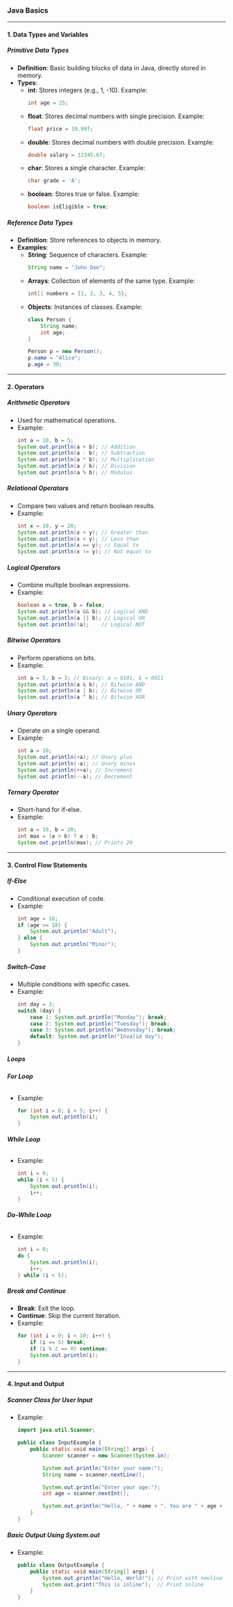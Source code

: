 ### Java Basics

---
#### 1. Data Types and Variables

##### **Primitive Data Types**
- **Definition**: Basic building blocks of data in Java, directly stored in memory.
- **Types**:
  - **int**: Stores integers (e.g., 1, -10). Example:
    ```java
    int age = 25;
    ```
  - **float**: Stores decimal numbers with single precision. Example:
    ```java
    float price = 19.99f;
    ```
  - **double**: Stores decimal numbers with double precision. Example:
    ```java
    double salary = 12345.67;
    ```
  - **char**: Stores a single character. Example:
    ```java
    char grade = 'A';
    ```
  - **boolean**: Stores true or false. Example:
    ```java
    boolean isEligible = true;
    ```

##### **Reference Data Types**
- **Definition**: Store references to objects in memory.
- **Examples**:
  - **String**: Sequence of characters. Example:
    ```java
    String name = "John Doe";
    ```
  - **Arrays**: Collection of elements of the same type. Example:
    ```java
    int[] numbers = {1, 2, 3, 4, 5};
    ```
  - **Objects**: Instances of classes. Example:
    ```java
    class Person {
        String name;
        int age;
    }

    Person p = new Person();
    p.name = "Alice";
    p.age = 30;
    ```

---
#### 2. Operators

##### **Arithmetic Operators**
- Used for mathematical operations.
- Example:
  ```java
  int a = 10, b = 5;
  System.out.println(a + b); // Addition
  System.out.println(a - b); // Subtraction
  System.out.println(a * b); // Multiplication
  System.out.println(a / b); // Division
  System.out.println(a % b); // Modulus
  ```

##### **Relational Operators**
- Compare two values and return boolean results.
- Example:
  ```java
  int x = 10, y = 20;
  System.out.println(x > y); // Greater than
  System.out.println(x < y); // Less than
  System.out.println(x == y); // Equal to
  System.out.println(x != y); // Not equal to
  ```

##### **Logical Operators**
- Combine multiple boolean expressions.
- Example:
  ```java
  boolean a = true, b = false;
  System.out.println(a && b); // Logical AND
  System.out.println(a || b); // Logical OR
  System.out.println(!a);    // Logical NOT
  ```

##### **Bitwise Operators**
- Perform operations on bits.
- Example:
  ```java
  int a = 5, b = 3; // Binary: a = 0101, b = 0011
  System.out.println(a & b); // Bitwise AND
  System.out.println(a | b); // Bitwise OR
  System.out.println(a ^ b); // Bitwise XOR
  ```

##### **Unary Operators**
- Operate on a single operand.
- Example:
  ```java
  int a = 10;
  System.out.println(+a); // Unary plus
  System.out.println(-a); // Unary minus
  System.out.println(++a); // Increment
  System.out.println(--a); // Decrement
  ```

##### **Ternary Operator**
- Short-hand for if-else.
- Example:
  ```java
  int a = 10, b = 20;
  int max = (a > b) ? a : b;
  System.out.println(max); // Prints 20
  ```

---
#### 3. Control Flow Statements

##### **If-Else**
- Conditional execution of code.
- Example:
  ```java
  int age = 18;
  if (age >= 18) {
      System.out.println("Adult");
  } else {
      System.out.println("Minor");
  }
  ```

##### **Switch-Case**
- Multiple conditions with specific cases.
- Example:
  ```java
  int day = 3;
  switch (day) {
      case 1: System.out.println("Monday"); break;
      case 2: System.out.println("Tuesday"); break;
      case 3: System.out.println("Wednesday"); break;
      default: System.out.println("Invalid day");
  }
  ```

##### **Loops**

###### **For Loop**
- Example:
  ```java
  for (int i = 0; i < 5; i++) {
      System.out.println(i);
  }
  ```

###### **While Loop**
- Example:
  ```java
  int i = 0;
  while (i < 5) {
      System.out.println(i);
      i++;
  }
  ```

###### **Do-While Loop**
- Example:
  ```java
  int i = 0;
  do {
      System.out.println(i);
      i++;
  } while (i < 5);
  ```

##### **Break and Continue**
- **Break**: Exit the loop.
- **Continue**: Skip the current iteration.
- Example:
  ```java
  for (int i = 0; i < 10; i++) {
      if (i == 5) break;
      if (i % 2 == 0) continue;
      System.out.println(i);
  }
  ```

---
#### 4. Input and Output

##### **Scanner Class for User Input**
- Example:
  ```java
  import java.util.Scanner;

  public class InputExample {
      public static void main(String[] args) {
          Scanner scanner = new Scanner(System.in);

          System.out.println("Enter your name:");
          String name = scanner.nextLine();

          System.out.println("Enter your age:");
          int age = scanner.nextInt();

          System.out.println("Hello, " + name + ". You are " + age + " years old.");
      }
  }
  ```

##### **Basic Output Using System.out**
- Example:
  ```java
  public class OutputExample {
      public static void main(String[] args) {
          System.out.println("Hello, World!"); // Print with newline
          System.out.print("This is inline");  // Print inline
      }
  }
  ```

